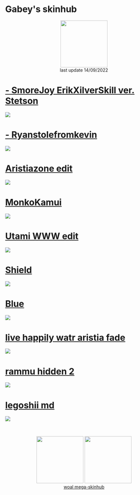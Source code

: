 # Gabey's skinhub
<p align="center">
<a href="https://osu.ppy.sh/users/12904237">
  <img src="https://a.ppy.sh/12904237"  
       width="150"
       height="150"></a>
<br>
last update 14/09/2022
</p>
 
 # [- SmoreJoy ErikXilverSkill ver. Stetson](https://github.com/rudjx3/skins/raw/main/gabey/-_SmoreJoy_ErikXilverSkill_ver._Stetson.osk)
![](https://osu.ppy.sh/ss/18125797/a2bd)

 # [- Ryanstolefromkevin](https://github.com/rudjx3/skins/raw/main/gabey/-_Ryanstolefromkevin.osk)
![](https://osu.ppy.sh/ss/18125806/d26a)

 # [Aristiazone edit](https://github.com/rudjx3/skins/raw/main/gabey/Aristiazone_edit.osk)
![](https://osu.ppy.sh/ss/18125810/9a1d)

 # [MonkoKamui](https://github.com/rudjx3/skins/raw/main/gabey/MonkoKamui.osk)
![](https://osu.ppy.sh/ss/18125813/4257)

 # [Utami WWW edit](https://github.com/rudjx3/skins/raw/main/gabey/Utami_WWW_edit.osk)
![](https://osu.ppy.sh/ss/18125816/79e4)

 # [Shield](https://github.com/rudjx3/skins/raw/main/gabey/Shield.osk)
![](https://osu.ppy.sh/ss/18125825/ce2e)

 # [Blue](https://github.com/rudjx3/skins/raw/main/gabey/Blue.osk)
![](https://osu.ppy.sh/ss/18125829/1609)

 # [live happily watr aristia fade](https://github.com/rudjx3/skins/raw/main/gabey/live_happily_watr_aristia_fade.osk)
![](https://osu.ppy.sh/ss/18125831/1b2c)

 # [rammu hidden 2](https://github.com/rudjx3/skins/raw/main/gabey/rammu_hidden_2.osk)
![](https://osu.ppy.sh/ss/18125832/0767)

 # [legoshii md](https://github.com/rudjx3/skins/raw/main/gabey/legoshii_md.osk)
![](https://osu.ppy.sh/ss/18125834/362a)

<p align="center">
  <br></br>
  <a href="https://www.twitch.tv/gaybey_">
  <img src="https://i.imgur.com/HM030lk.png" 
       width="150" 
       height="150"></a>
  <a href="https://twitter.com/gabeyosu">
  <img src="https://i.imgur.com/PUQ5uWf.png" 
       width="150" 
       height="150"></a>
  <br>
  <a href="README.md">woal mega-skinhub</a>
 </p>
